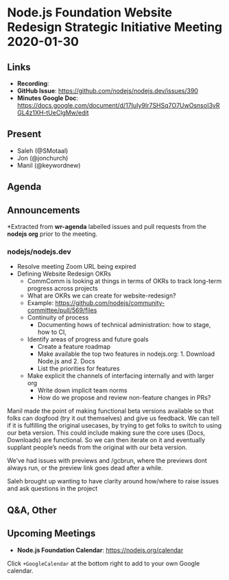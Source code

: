 # Node.js Foundation Website Redesign Strategic Initiative Meeting 2020-01-30

## Links

* **Recording**:
* **GitHub Issue**: https://github.com/nodejs/nodejs.dev/issues/390
* **Minutes Google Doc**: https://docs.google.com/document/d/17IuIy9Ir7SHSq7O7UwOsnsoI3vRGL4z1XH-tUeClgMw/edit

## Present

* Saleh (@SMotaal)
* Jon (@jonchurch)
* Manil (@keywordnew)


## Agenda

## Announcements

*Extracted from **wr-agenda** labelled issues and pull requests from the **nodejs org** prior to the meeting.

### nodejs/nodejs.dev

* Resolve meeting Zoom URL being expired
* Defining Website Redesign OKRs
  * CommComm is looking at things in terms of OKRs to track long-term progress across projects
  * What are OKRs we can create for website-redesign? 
  * Example: https://github.com/nodejs/community-committee/pull/569/files
  * Continuity of process
    * Documenting hows of technical administration: how to stage, how to CI, 
  * Identify areas of progress and future goals
    * Create a feature roadmap
    * Make available the top two features in nodejs.org: 1. Download Node.js and 2. Docs
    * List the priorities for features
  * Make explicit the channels of interfacing internally and with larger org
    * Write down implicit team norms
    * How do we propose and review non-feature changes in PRs?

Manil made the point of making functional beta versions available so that folks can dogfood (try it out themselves) and give us feedback. We can tell if it is fulfilling the original usecases, by trying to get folks to switch to using our beta version. This could include making sure the core uses (Docs, Downloads) are functional. So we can then iterate on it and eventually supplant people’s needs from the original with our beta version.

We’ve had issues with previews and /gcbrun, where the previews dont always run, or the preview link goes dead after a while.

Saleh brought up wanting to have clarity around how/where to raise issues and ask questions in the project

## Q&A, Other

## Upcoming Meetings

* **Node.js Foundation Calendar**: https://nodejs.org/calendar

Click `+GoogleCalendar` at the bottom right to add to your own Google calendar.
